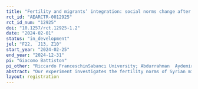 ```yaml
---
title: "Fertility and migrants’ integration: social norms change after forced migration"
rct_id: "AEARCTR-0012925"
rct_id_num: "12925"
doi: "10.1257/rct.12925-1.2"
date: "2024-02-01"
status: "in_development"
jel: "F22,	J13, Z10"
start_year: "2024-02-25"
end_year: "2024-12-31"
pi: "Giacomo Battiston"
pi_other: "Riccardo FranceschinSabancı University; Abdurrahman  AydemirSabancı University; Asli Ebru SanlitürkMax Planck Institute for Demographic Research, Digital and Computational Demography Lab"
abstract: "Our experiment investigates the fertility norms of Syrian migrants relocated in Türkiye due to the civil conflict that started in 2011, in relation to the norms of the native Turkish population. We implement an RCT evaluating an information intervention among a sample of Syrian refugees. Individuals are randomized into two treatment groups receiving information about natives’ and Syrians’ fertility and fertility intentions, and a pure control group receiving no information. We then compare the fertility intentions of the treated group and the control group immediately after the treatment and intentions and outcomes after six months. We also conduct heterogeneity analysis disciplined by a simple theoretical model of native-migrant interactions and descriptive norms. If our results align with the model predictions, we may also exploit a structural estimation to produce counterfactual scenarios on the convergence of social norms with and without native-migrant interaction."
layout: registration
---
```



